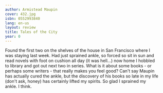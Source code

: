 ```yaml
---
author: Armistead Maupin
cover: 432.jpg
isbn: 0552993840
lang: en-us
layout: review
title: Tales of the City
year: 0
---
```

Found the first two on the shelves of the house in San Francisco where I was staying last week. Had just sprained ankle, so forced so sit in sun and read novels with foot on cushion all day (it was hell...) now home I hobbled to library and got out next two in series. What is it about some books - or perhaps some writers - that really makes you feel good? Can't say Maupin has actually cured the ankle, but the discovery of his books so late in my life (don't ask, honey) has certainly lifted my spirits. So glad I sprained my ankle. I think.

